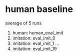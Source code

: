 # human baseline
average of 5 runs

1. human: human_eval_imit
2. imitation: eval_imit_0
3. imitation: eval_imit_1
...
21. imitation: eval_imit_19

